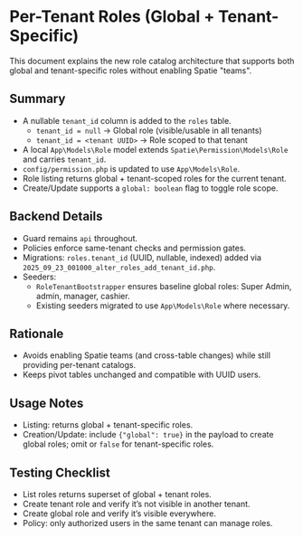 # Per-Tenant Roles (Global + Tenant-Specific)

This document explains the new role catalog architecture that supports both global and tenant-specific roles without enabling Spatie "teams".

## Summary
- A nullable `tenant_id` column is added to the `roles` table.
  - `tenant_id = null` → Global role (visible/usable in all tenants)
  - `tenant_id = <tenant UUID>` → Role scoped to that tenant
- A local `App\Models\Role` model extends `Spatie\Permission\Models\Role` and carries `tenant_id`.
- `config/permission.php` is updated to use `App\Models\Role`.
- Role listing returns global + tenant-scoped roles for the current tenant.
- Create/Update supports a `global: boolean` flag to toggle role scope.

## Backend Details
- Guard remains `api` throughout.
- Policies enforce same-tenant checks and permission gates.
- Migrations: `roles.tenant_id` (UUID, nullable, indexed) added via `2025_09_23_001000_alter_roles_add_tenant_id.php`.
- Seeders:
  - `RoleTenantBootstrapper` ensures baseline global roles: Super Admin, admin, manager, cashier.
  - Existing seeders migrated to use `App\Models\Role` where necessary.

## Rationale
- Avoids enabling Spatie teams (and cross-table changes) while still providing per-tenant catalogs.
- Keeps pivot tables unchanged and compatible with UUID users.

## Usage Notes
- Listing: returns global + tenant-specific roles.
- Creation/Update: include `{"global": true}` in the payload to create global roles; omit or `false` for tenant-specific roles.

## Testing Checklist
- List roles returns superset of global + tenant roles.
- Create tenant role and verify it’s not visible in another tenant.
- Create global role and verify it’s visible everywhere.
- Policy: only authorized users in the same tenant can manage roles.